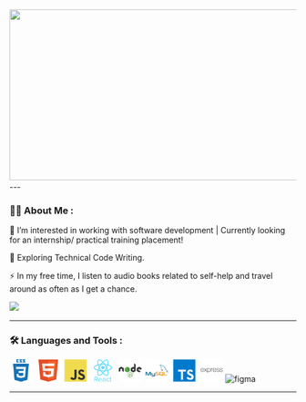 <div align="center">
  <img src="https://media.giphy.com/media/dWesBcTLavkZuG35MI/giphy.gif" width="600" height="300"/>
</div>
---

### :man_technologist: About Me :

 :telescope: I’m interested in working with software development | Currently looking for an internship/ practical training placement!

 :seedling: Exploring Technical Code Writing.

 :zap: In my free time, I listen to audio books related to self-help and travel around as often as I get a chance.

 ![](https://komarev.com/ghpvc/?username=your-github-mohsinrony&color=blue)

---

### :hammer_and_wrench: Languages and Tools :
<div>

  <img src="https://github.com/devicons/devicon/blob/master/icons/css3/css3-plain-wordmark.svg"  title="CSS3" alt="CSS" width="40" height="40"/>&nbsp;
  <img src="https://github.com/devicons/devicon/blob/master/icons/html5/html5-original.svg" title="HTML5" alt="HTML" width="40" height="40"/>&nbsp;
  <img src="https://github.com/devicons/devicon/blob/master/icons/javascript/javascript-original.svg" title="JavaScript" alt="JavaScript" width="40" height="40"/>&nbsp;
  <img src="https://github.com/devicons/devicon/blob/master/icons/react/react-original-wordmark.svg" title="React" alt="React" width="40" height="40"/>&nbsp;
   <img src="https://github.com/devicons/devicon/blob/master/icons/nodejs/nodejs-original-wordmark.svg" title="NodeJS" alt="NodeJS" width="40" height="40"/>&nbsp;
   <img src="https://github.com/devicons/devicon/blob/master/icons/mysql/mysql-original-wordmark.svg" title="MySQL"  alt="MySQL" width="40" height="40"/>&nbsp;
   <img src="https://raw.githubusercontent.com/devicons/devicon/master/icons/typescript/typescript-original.svg" alt="typescript" width="40" height="40"/>&nbsp;
   <img src="https://raw.githubusercontent.com/devicons/devicon/master/icons/express/express-original-wordmark.svg" alt="express" width="40" height="40"/>
   <img src="https://www.vectorlogo.zone/logos/figma/figma-icon.svg" alt="figma" width="40" height="40"/>

---

<!---
mohsinrony/mohsinrony is a ✨ special ✨ repository because its `README.md` (this file) appears on your GitHub profile.
You can click the Preview link to take a look at your changes.
--->
